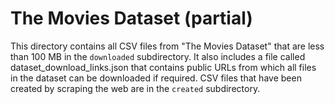 # The Movies Dataset (partial)

This directory contains all CSV files from "The Movies Dataset" that are less than 100 MB in the `downloaded` subdirectory. It also includes a file called dataset_download_links.json that contains public URLs from which all files in the dataset can be downloaded if required. CSV files that have been created by scraping the web are in the `created` subdirectory.
